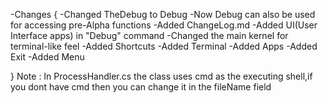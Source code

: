 -Changes
{
   -Changed TheDebug to Debug
   -Now Debug can also be used for accessing pre-Alpha functions
   -Added ChangeLog.md
   -Added UI(User Interface apps) in "Debug" command
   -Changed the main kernel for terminal-like feel
   -Added Shortcuts
   -Added Terminal
   -Added Apps
   -Added Exit
   -Added Menu
    
}
Note : In ProcessHandler.cs the class uses cmd as the executing shell,if you dont have cmd then you can change it in the fileName field